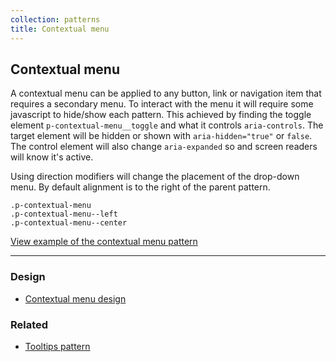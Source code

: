 ```yaml
---
collection: patterns
title: Contextual menu
---
```


## Contextual menu

A contextual menu can be applied to any button, link or navigation item that requires a secondary menu. To interact with the menu it will require some javascript to hide/show each pattern. This achieved by finding the toggle element `p-contextual-menu__toggle` and what it controls `aria-controls`. The target element will be hidden or shown with `aria-hidden="true"` or `false`. The control element will also change `aria-expanded` so and screen readers will know it's active.

Using direction modifiers will change the placement of the drop-down menu. By default alignment is to the right of the parent pattern.

```
.p-contextual-menu
.p-contextual-menu--left
.p-contextual-menu--center
```

<a href="https://vanilla-framework.github.io/vanilla-framework/examples/patterns/contextual-menu/"
  class="js-example">
  View example of the contextual menu pattern
</a>

<hr />

### Design

* [Contextual menu design](https://github.com/ubuntudesign/vanilla-design/tree/master/Contextual%20menu)

### Related

* [Tooltips pattern](/en/patterns/tooltips)
